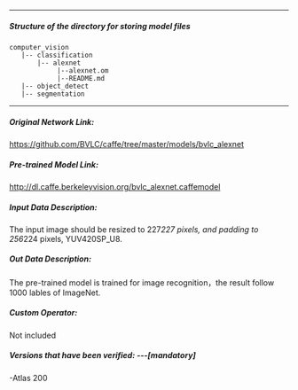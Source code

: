 *******************************************************************************
##### Structure of the directory for storing model files
```
computer_vision
   |-- classification   
       |-- alexnet
            |--alexnet.om
            |--README.md            
   |-- object_detect   
   |-- segmentation
```
*******************************************************************************

##### Original Network Link:
https://github.com/BVLC/caffe/tree/master/models/bvlc_alexnet

##### Pre-trained Model Link:
http://dl.caffe.berkeleyvision.org/bvlc_alexnet.caffemodel


##### Input Data Description:
The input image should be resized to 227*227 pixels, and padding to 256*224 pixels, YUV420SP_U8.

##### Out Data Description:
The pre-trained model is trained for image recognition，the result follow 1000 lables of ImageNet.

##### Custom Operator:
Not included

##### Versions that have been verified: ---[mandatory]
-Atlas 200

